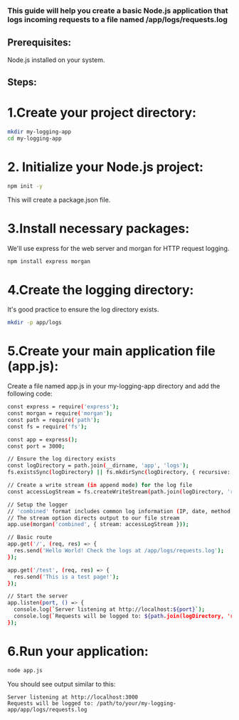 ### This guide will help you create a basic Node.js application that logs incoming requests to a file named /app/logs/requests.log
## Prerequisites:
Node.js installed on your system.

## Steps:
# 1.Create your project directory:
```bash
mkdir my-logging-app
cd my-logging-app
```

# 2. Initialize your Node.js project:

```bash
npm init -y
```
This will create a package.json file.

# 3.Install necessary packages:
We'll use express for the web server and morgan for HTTP request logging.
```bash
npm install express morgan
```

# 4.Create the logging directory:
It's good practice to ensure the log directory exists.
```bash
mkdir -p app/logs
```

# 5.Create your main application file (app.js):
Create a file named app.js in your my-logging-app directory and add the following code:
```bash
const express = require('express');
const morgan = require('morgan');
const path = require('path');
const fs = require('fs');

const app = express();
const port = 3000;

// Ensure the log directory exists
const logDirectory = path.join(__dirname, 'app', 'logs');
fs.existsSync(logDirectory) || fs.mkdirSync(logDirectory, { recursive: true });

// Create a write stream (in append mode) for the log file
const accessLogStream = fs.createWriteStream(path.join(logDirectory, 'requests.log'), { flags: 'a' });

// Setup the logger
// 'combined' format includes common log information (IP, date, method, URL, status, content-length, referrer, user-agent)
// The stream option directs output to our file stream
app.use(morgan('combined', { stream: accessLogStream }));

// Basic route
app.get('/', (req, res) => {
  res.send('Hello World! Check the logs at /app/logs/requests.log');
});

app.get('/test', (req, res) => {
  res.send('This is a test page!');
});

// Start the server
app.listen(port, () => {
  console.log(`Server listening at http://localhost:${port}`);
  console.log(`Requests will be logged to: ${path.join(logDirectory, 'requests.log')}`);
});
```

# 6.Run your application:
```bash
node app.js
```
You should see output similar to this:
```
Server listening at http://localhost:3000
Requests will be logged to: /path/to/your/my-logging-app/app/logs/requests.log
```

